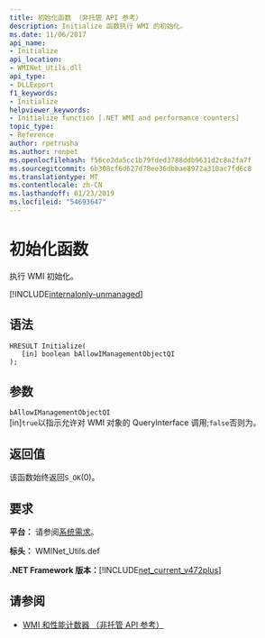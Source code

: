 ```yaml
---
title: 初始化函数 （非托管 API 参考）
description: Initialize 函数执行 WMI 的初始化。
ms.date: 11/06/2017
api_name:
- Initialize
api_location:
- WMINet_Utils.dll
api_type:
- DLLExport
f1_keywords:
- Initialize
helpviewer_keywords:
- Initialize function [.NET WMI and performance counters]
topic_type:
- Reference
author: rpetrusha
ms.author: ronpet
ms.openlocfilehash: f56ce2da5cc1b79fded3788ddb9631d2c8a2fa7f
ms.sourcegitcommit: 6b308cf6d627d78ee36dbbae8972a310ac7fd6c8
ms.translationtype: MT
ms.contentlocale: zh-CN
ms.lasthandoff: 01/23/2019
ms.locfileid: "54693647"
---
```

# <a name="initialize-function"></a>初始化函数
执行 WMI 初始化。  
  
[!INCLUDE[internalonly-unmanaged](../../../../includes/internalonly-unmanaged.md)]
  
## <a name="syntax"></a>语法 
```  
HRESULT Initialize(
   [in] boolean bAllowIManagementObjectQI
); 
```  
## <a name="parameters"></a>参数

`bAllowIManagementObjectQI`   
[in]`true`以指示允许对 WMI 对象的 QueryInterface 调用;`false`否则为。

## <a name="return-value"></a>返回值

该函数始终返回`S_OK`(0)。
  
## <a name="requirements"></a>要求  
 **平台：** 请参阅[系统需求](../../../../docs/framework/get-started/system-requirements.md)。  
  
 **标头：** WMINet_Utils.def  
  
 **.NET Framework 版本：**[!INCLUDE[net_current_v472plus](../../../../includes/net-current-v472plus.md)]  
  
## <a name="see-also"></a>请参阅
- [WMI 和性能计数器 （非托管 API 参考）](index.md)
